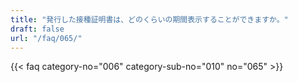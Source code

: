 ```yaml
---
title: "発行した接種証明書は、どのくらいの期間表示することができますか。"
draft: false
url: "/faq/065/"
---
```


{{< faq category-no="006" category-sub-no="010" no="065" >}}

